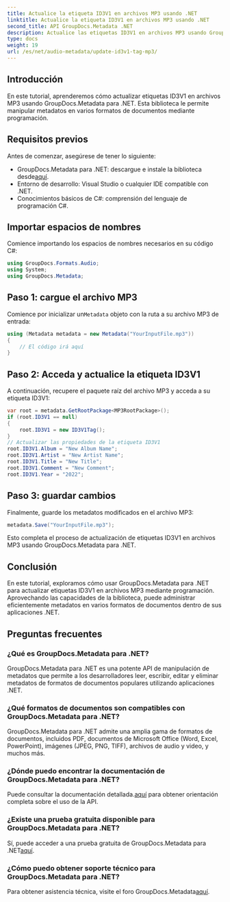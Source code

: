 ```yaml
---
title: Actualice la etiqueta ID3V1 en archivos MP3 usando .NET
linktitle: Actualice la etiqueta ID3V1 en archivos MP3 usando .NET
second_title: API GroupDocs.Metadata .NET
description: Actualice las etiquetas ID3V1 en archivos MP3 usando GroupDocs.Metadata para .NET. Siga este tutorial para una fácil manipulación de metadatos en sus aplicaciones .NET.
type: docs
weight: 19
url: /es/net/audio-metadata/update-id3v1-tag-mp3/
---
```

## Introducción
En este tutorial, aprenderemos cómo actualizar etiquetas ID3V1 en archivos MP3 usando GroupDocs.Metadata para .NET. Esta biblioteca le permite manipular metadatos en varios formatos de documentos mediante programación.
## Requisitos previos
Antes de comenzar, asegúrese de tener lo siguiente:
- GroupDocs.Metadata para .NET: descargue e instale la biblioteca desde[aquí](https://releases.groupdocs.com/metadata/net/).
- Entorno de desarrollo: Visual Studio o cualquier IDE compatible con .NET.
- Conocimientos básicos de C#: comprensión del lenguaje de programación C#.

## Importar espacios de nombres
Comience importando los espacios de nombres necesarios en su código C#:
```csharp
using GroupDocs.Formats.Audio;
using System;
using GroupDocs.Metadata;
```
## Paso 1: cargue el archivo MP3
 Comience por inicializar un`Metadata` objeto con la ruta a su archivo MP3 de entrada:
```csharp
using (Metadata metadata = new Metadata("YourInputFile.mp3"))
{
    // El código irá aquí
}
```
## Paso 2: Acceda y actualice la etiqueta ID3V1
A continuación, recupere el paquete raíz del archivo MP3 y acceda a su etiqueta ID3V1:
```csharp
var root = metadata.GetRootPackage<MP3RootPackage>();
if (root.ID3V1 == null)
{
    root.ID3V1 = new ID3V1Tag();
}
// Actualizar las propiedades de la etiqueta ID3V1
root.ID3V1.Album = "New Album Name";
root.ID3V1.Artist = "New Artist Name";
root.ID3V1.Title = "New Title";
root.ID3V1.Comment = "New Comment";
root.ID3V1.Year = "2022";
```
## Paso 3: guardar cambios
Finalmente, guarde los metadatos modificados en el archivo MP3:
```csharp
metadata.Save("YourInputFile.mp3");
```
Esto completa el proceso de actualización de etiquetas ID3V1 en archivos MP3 usando GroupDocs.Metadata para .NET.

## Conclusión
En este tutorial, exploramos cómo usar GroupDocs.Metadata para .NET para actualizar etiquetas ID3V1 en archivos MP3 mediante programación. Aprovechando las capacidades de la biblioteca, puede administrar eficientemente metadatos en varios formatos de documentos dentro de sus aplicaciones .NET.

## Preguntas frecuentes
### ¿Qué es GroupDocs.Metadata para .NET?
GroupDocs.Metadata para .NET es una potente API de manipulación de metadatos que permite a los desarrolladores leer, escribir, editar y eliminar metadatos de formatos de documentos populares utilizando aplicaciones .NET.
### ¿Qué formatos de documentos son compatibles con GroupDocs.Metadata para .NET?
GroupDocs.Metadata para .NET admite una amplia gama de formatos de documentos, incluidos PDF, documentos de Microsoft Office (Word, Excel, PowerPoint), imágenes (JPEG, PNG, TIFF), archivos de audio y video, y muchos más.
### ¿Dónde puedo encontrar la documentación de GroupDocs.Metadata para .NET?
 Puede consultar la documentación detallada.[aquí](https://reference.groupdocs.com/metadata/net/) para obtener orientación completa sobre el uso de la API.
### ¿Existe una prueba gratuita disponible para GroupDocs.Metadata para .NET?
 Sí, puede acceder a una prueba gratuita de GroupDocs.Metadata para .NET[aquí](https://releases.groupdocs.com/).
### ¿Cómo puedo obtener soporte técnico para GroupDocs.Metadata para .NET?
 Para obtener asistencia técnica, visite el foro GroupDocs.Metadata[aquí](https://forum.groupdocs.com/c/metadata/14).